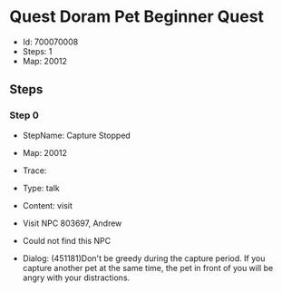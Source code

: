 # Quest Doram Pet Beginner Quest

- Id: 700070008
- Steps: 1
- Map: 20012

## Steps

### Step 0
- StepName:  Capture Stopped
- Map:  20012
- Trace:  
- Type:  talk
- Content:  visit
- Visit NPC 803697, Andrew

- Could not find this NPC
- Dialog: (451181)Don't be greedy during the capture period. If you capture another pet at the same time, the pet in front of you will be angry with your distractions.


